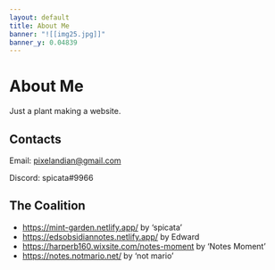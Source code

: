 ```yaml
---
layout: default
title: About Me
banner: "![[img25.jpg]]"
banner_y: 0.04839
---
```

# About Me
Just a plant making a website.
## Contacts
Email: pixelandian@gmail.com

Discord: spicata#9966
## The Coalition
- https://mint-garden.netlify.app/ by ‘spicata’
- https://edsobsidiannotes.netlify.app/ by Edward
- https://harperb160.wixsite.com/notes-moment by ‘Notes Moment’
- https://notes.notmario.net/ by ‘not mario’